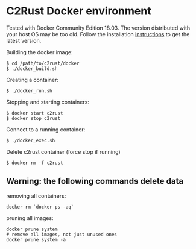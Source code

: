 # C2Rust Docker environment

Tested with Docker Community Edition 18.03. The version distributed with your host OS may be too old. Follow the installation [instructions](https://docs.docker.com/install/) to get the latest version. 

Building the docker image: 

    $ cd /path/to/c2rust/docker
    $ ./docker_build.sh


Creating a container:

    $ ./docker_run.sh

Stopping and starting containers:

    $ docker start c2rust
    $ docker stop c2rust

Connect to a running container:

    $ ./docker_exec.sh

Delete c2rust container (force stop if running)

    $ docker rm -f c2rust

## Warning: the following commands delete data

removing all containers:
```
docker rm `docker ps -aq`
```

pruning all images:
```
docker prune system
# remove all images, not just unused ones
docker prune system -a
```
